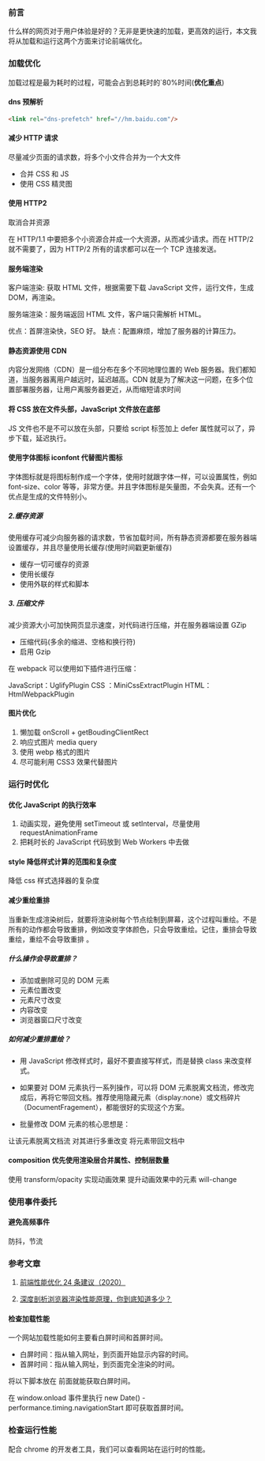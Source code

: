 ### 前言

什么样的网页对于用户体验是好的？无非是更快速的加载，更高效的运行，本文我将从加载和运行这两个方面来讨论前端优化。

### 加载优化

加载过程是最为耗时的过程，可能会占到总耗时的`80%时间(**优化重点**)

#### dns 预解析
```html
<link rel="dns-prefetch" href="//hm.baidu.com"/>
```
#### 减少 HTTP 请求

尽量减少页面的请求数，将多个小文件合并为一个大文件

- 合并 CSS 和 JS
- 使用 CSS 精灵图

#### 使用 HTTP2

取消合并资源

在 HTTP/1.1 中要把多个小资源合并成一个大资源，从而减少请求。而在 HTTP/2 就不需要了，因为 HTTP/2 所有的请求都可以在一个 TCP 连接发送。

#### 服务端渲染

客户端渲染: 获取 HTML 文件，根据需要下载 JavaScript 文件，运行文件，生成 DOM，再渲染。

服务端渲染：服务端返回 HTML 文件，客户端只需解析 HTML。

优点：首屏渲染快，SEO 好。
缺点：配置麻烦，增加了服务器的计算压力。

#### 静态资源使用 CDN

内容分发网络（CDN）是一组分布在多个不同地理位置的 Web 服务器。我们都知道，当服务器离用户越远时，延迟越高。CDN 就是为了解决这一问题，在多个位置部署服务器，让用户离服务器更近，从而缩短请求时间

#### 将 CSS 放在文件头部，JavaScript 文件放在底部

JS 文件也不是不可以放在头部，只要给 script 标签加上 defer 属性就可以了，异步下载，延迟执行。

#### 使用字体图标 iconfont 代替图片图标

字体图标就是将图标制作成一个字体，使用时就跟字体一样，可以设置属性，例如 font-size、color 等等，非常方便。并且字体图标是矢量图，不会失真。还有一个优点是生成的文件特别小。

##### 2.缓存资源

使用缓存可减少向服务器的请求数，节省加载时间，所有静态资源都要在服务器端设置缓存，并且尽量使用长缓存(使用时间戳更新缓存)

- 缓存一切可缓存的资源
- 使用长缓存
- 使用外联的样式和脚本

##### 3. 压缩文件

减少资源大小可加快网页显示速度，对代码进行压缩，并在服务器端设置 GZip

- 压缩代码(多余的缩进、空格和换行符)
- 启用 Gzip

在 webpack 可以使用如下插件进行压缩：

JavaScript：UglifyPlugin
CSS ：MiniCssExtractPlugin
HTML：HtmlWebpackPlugin

#### 图片优化

1. 懒加载
   onScroll + getBoudingClientRect
2. 响应式图片
   media query
3. 使用 webp 格式的图片
4. 尽可能利用 CSS3 效果代替图片

### 运行时优化

#### 优化 JavaScript 的执行效率

1. 动画实现，避免使用 setTimeout 或 setInterval，尽量使用 requestAnimationFrame
2. 把耗时长的 JavaScript 代码放到 Web Workers 中去做

#### style 降低样式计算的范围和复杂度

降低 css 样式选择器的复杂度

#### 减少重绘重排

当重新生成渲染树后，就要将渲染树每个节点绘制到屏幕，这个过程叫重绘。不是所有的动作都会导致重排，例如改变字体颜色，只会导致重绘。记住，重排会导致重绘，重绘不会导致重排 。

##### 什么操作会导致重排？

- 添加或删除可见的 DOM 元素
- 元素位置改变
- 元素尺寸改变
- 内容改变
- 浏览器窗口尺寸改变

##### 如何减少重排重绘？

<!-- 减少dom操作、替换高性能api、暂存引用、减少重排、开启硬件加速等
 -->

- 用 JavaScript 修改样式时，最好不要直接写样式，而是替换 class 来改变样式。

- 如果要对 DOM 元素执行一系列操作，可以将 DOM 元素脱离文档流，修改完成后，再将它带回文档。推荐使用隐藏元素（display:none）或文档碎片（DocumentFragement），都能很好的实现这个方案。
- 批量修改 DOM 元素的核心思想是：

让该元素脱离文档流
对其进行多重改变
将元素带回文档中

#### composition 优先使用渲染层合并属性、控制层数量

使用 transform/opacity 实现动画效果
提升动画效果中的元素 will-change

### 使用事件委托

#### 避免高频事件

防抖，节流

### 参考文章

1. [前端性能优化 24 条建议（2020）](https://segmentfault.com/a/1190000022205291)

2. [深度剖析浏览器渲染性能原理，你到底知道多少？](https://www.jianshu.com/p/a32b890c29b1)

<!-- 补充 -->

#### 检查加载性能

一个网站加载性能如何主要看白屏时间和首屏时间。

- 白屏时间：指从输入网址，到页面开始显示内容的时间。
- 首屏时间：指从输入网址，到页面完全渲染的时间。

将以下脚本放在 </head> 前面就能获取白屏时间。

<script>
    new Date() - performance.timing.navigationStart
</script>

在 window.onload 事件里执行 new Date() - performance.timing.navigationStart 即可获取首屏时间。

### 检查运行性能

配合 chrome 的开发者工具，我们可以查看网站在运行时的性能。

